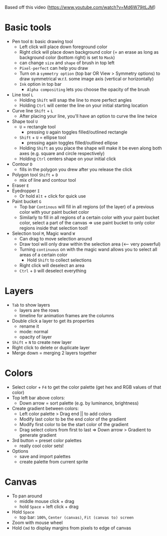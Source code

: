 Based off this video (https://www.youtube.com/watch?v=Md6W79jtLJM)

# Basic tools
- Pen tool `B`: basic drawing tool
    - Left click will place down foreground color
    - Right click will place down background color (= an erase as long as background color (bottom right) is set to `Mask`)
    - can change `size` and `shape` of brush in top left
    - `Pixel-perfect` can help you draw 
    - Turn on a `symmetry option` (top bar OR View > Symmetry options) to draw symmetrical w.r.t. some image axis (vertical or horizontally)
    - `Ink` option in top bar
        - `Alpha compositing` lets you choose the opacity of the brush
- Line tool `L`
    - Holding `Shift` will snap the line to more perfect angles
    - Holding `Ctrl` will center the line on your initial starting location
- Curve line `Shift` + `L`
    - After placing your line, you'll have an option to curve the line twice
- Shape tool `U`
    - `U` = rectangle tool 
        - pressing `U` again toggles filled/outlined rectangle
    - `Shift` + `U` = ellipse tool
        - pressing again toggles filled/outlined ellipse
    - Holding `Shift` as you place the shape will make it be even along both axes (e.g. square and circle respectively)
    - Holding `Ctrl` centers shape on your initial click
- Contour `D`
    - fills in the polygon you drew after you release the click 
- Polygon tool `Shift` + `D`
    - mix of line and contour tool
- Eraser `E`
- Eyedropper `I`
    - Or hold `Alt` + click for quick use
- Paint bucket `G`
    - Top bar `Continous` will fill in all regions (of the layer) of a previous color with your paint bucket color
    - Similarly to fill in all regions of a certain color with your paint bucket color, select a part of the canvas => use paint bucket to only color regions inside that selection tool!
- Selection tool `M`, Magic wand `W`
    - Can drag to move selection around 
    - Draw tool will only draw within the selection area (<-- very powerful)
    - Turning `continuous` on with the magic wand allows you to select all areas of a certain color
        - Hold `Shift` to collect selections
    - Right click will deselect an area
    - `Ctrl` + `D` will deselect everything

# Layers
- `Tab` to show layers
    - layers are the rows
    - timeline for animation frames are the columns
- Double click a layer to get its properties
    - rename it 
    - mode: normal 
    - opacity of layer
- `Shift` + `N` to create new layer
- Right click to delete or duplicate layer
- Merge down = merging 2 layers together

# Colors
- Select color + `F4` to get the color palette (get hex and RGB values of that color)
- Top left bar above colors:
    - Down arrow = sort palette (e.g. by luminance, brightness)
- Create gradient between colors:
    - Left color palette > Drag end || to add colors
    - Modify last color to be the end color of the gradient
    - Modify first color to be the start color of the gradient
    - Drag select colors from first to last => Down arrow > Gradient to generate gradient
- 3rd button = preset color palettes
    - really cool color sets!
- Options
    - save and import palettes
    - create palette from current sprite

# Canvas
- To pan around
    - middle mouse click + drag
    - hold `Space` + left click + drag 
- Hold `Space`
    - top bar: `100%`, `Center (canvas)`, `Fit (canvas to) screen`
- Zoom with mouse wheel
- Hold `Cmd` to display margins from pixels to edge of canvas
